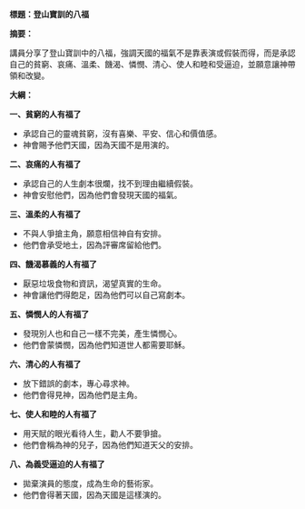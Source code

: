 **標題：登山寶訓的八福**

**摘要：**

講員分享了登山寶訓中的八福，強調天國的福氣不是靠表演或假裝而得，而是承認自己的貧窮、哀痛、溫柔、饑渴、憐憫、清心、使人和睦和受逼迫，並願意讓神帶領和改變。

**大綱：**

**一、貧窮的人有福了**
* 承認自己的靈魂貧窮，沒有喜樂、平安、信心和價值感。
* 神會賜予他們天國，因為天國不是用演的。

**二、哀痛的人有福了**
* 承認自己的人生劇本很爛，找不到理由繼續假裝。
* 神會安慰他們，因為他們會發現天國的福氣。

**三、溫柔的人有福了**
* 不與人爭搶主角，願意相信神自有安排。
* 他們會承受地土，因為評審席留給他們。

**四、饑渴慕義的人有福了**
* 厭惡垃圾食物和資訊，渴望真實的生命。
* 神會讓他們得飽足，因為他們可以自己寫劇本。

**五、憐憫人的人有福了**
* 發現別人也和自己一樣不完美，產生憐憫心。
* 他們會蒙憐憫，因為他們知道世人都需要耶穌。

**六、清心的人有福了**
* 放下錯誤的劇本，專心尋求神。
* 他們會得見神，因為他們是主角。

**七、使人和睦的人有福了**
* 用天賦的眼光看待人生，勸人不要爭搶。
* 他們會稱為神的兒子，因為他們知道天父的安排。

**八、為義受逼迫的人有福了**
* 拋棄演員的態度，成為生命的藝術家。
* 他們會得著天國，因為天國是這樣演的。
